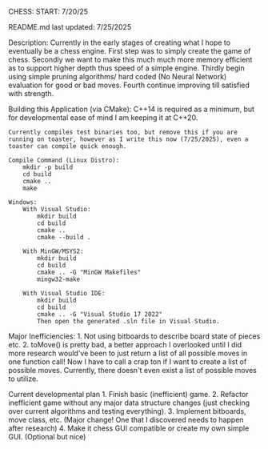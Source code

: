 CHESS:
START: 7/20/25

README.md last updated: 7/25/2025

Description:
    Currently in the early stages of creating what I hope to eventually be a chess engine.
    First step was to simply create the game of chess.
    Secondly we want to make this much much more memory efficient as to support higher depth thus speed of a simple engine.
    Thirdly begin using simple pruning algorithms/ hard coded (No Neural Network) evaluation for good or bad moves.
    Fourth continue improving till satisfied with strength.

Building this Application (via CMake):
    C++14 is required as a minimum, but for developmental ease of mind I am keeping it at C++20.

    Currently compiles test binaries too, but remove this if you are running on toaster, however as I write this now (7/25/2025), even a toaster can compile quick enough.

    Compile Command (Linux Distro):
        mkdir -p build
        cd build
        cmake ..
        make

    Windows:
        With Visual Studio:
            mkdir build
            cd build
            cmake ..
            cmake --build .

        With MinGW/MSYS2:
            mkdir build
            cd build
            cmake .. -G "MinGW Makefiles"
            mingw32-make

        With Visual Studio IDE:
            mkdir build
            cd build
            cmake .. -G "Visual Studio 17 2022"
            Then open the generated .sln file in Visual Studio.

Major Inefficiencies:
    1. Not using bitboards to describe board state of pieces etc.
    2. toMove() is pretty bad, a better approach I overlooked until I did more research would've been to just return a list of all possible moves in one function call! Now I have to call a crap ton if I want to create a list of possible moves. Currently, there doesn't even exist a list of possible moves to utilize.

Current developmental plan
    1. Finish basic (inefficient) game.
    2. Refactor inefficient game without any major data structure changes (just checking over current algorithms and testing everything).
    3. Implement bitboards, move class, etc. (Major change! One that I discovered needs to happen after research)
    4. Make it chess GUI compatible or create my own simple GUI. (Optional but nice)
    